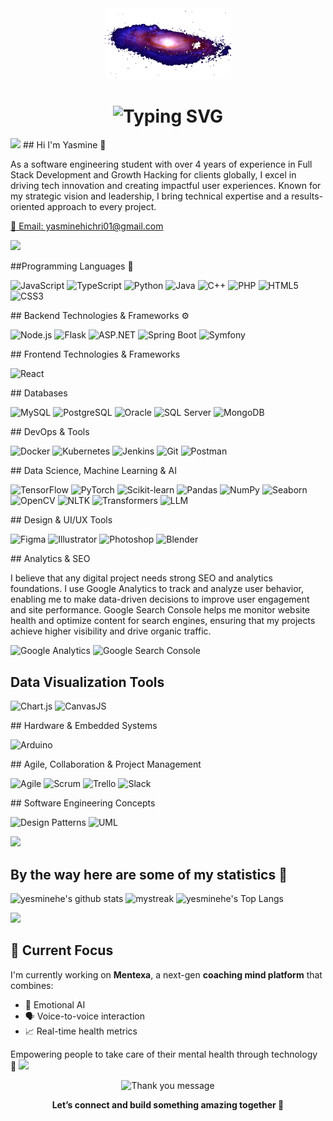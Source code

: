 <div align="center">
  <img src="./galaxy-13851_256.gif" alt="Cool Animation" width="40%" />
</div>
<h1 align="center">
  <img src="https://readme-typing-svg.herokuapp.com/?font=Orbitron&size=30&pause=1000&color=9F79EE&center=true&vCenter=true&width=435&lines=AI+Developer+🌌;Tech+Explorer+Girl🚀;Building+Mentexa+🌠;Growth+Hacker+🧠;Web+Engineer+🛠️" alt="Typing SVG" />
</h1>
<a href="https://www.youtube.com/watch?v=dQw4w9WgXcQ"><img src="https://user-images.githubusercontent.com/73097560/115834477-dbab4500-a447-11eb-908a-139a6edaec5c.gif"></a>
## Hi I'm Yasmine 👋
<p>As a software engineering student with over 4 years of experience in Full Stack Development and Growth Hacking for clients globally, I excel in driving tech innovation and creating impactful user experiences. Known for my strategic vision and leadership, I bring technical expertise and a results-oriented approach to every project.</p> 
<p><a href="mailto:yasminehichri01@gmail.com">📧 Email: yasminehichri01@gmail.com</a></p> 
<a href="https://www.youtube.com/watch?v=dQw4w9WgXcQ"><img src="https://user-images.githubusercontent.com/73097560/115834477-dbab4500-a447-11eb-908a-139a6edaec5c.gif"></a>

##Programming Languages 🚀 
<!-- Languages -->
<p>
  <img alt="JavaScript" src="https://img.shields.io/badge/-JavaScript-F7DF1E?style=flat-square&logo=javascript&logoColor=black" />
  <img alt="TypeScript" src="https://img.shields.io/badge/-TypeScript-3178C6?style=flat-square&logo=typescript&logoColor=white" />
  <img alt="Python" src="https://img.shields.io/badge/-Python-3776AB?style=flat-square&logo=python&logoColor=white" />
  <img alt="Java" src="https://img.shields.io/badge/-Java-007396?style=flat-square&logo=java&logoColor=white" />
  <img alt="C++" src="https://img.shields.io/badge/-C++-00599C?style=flat-square&logo=c%2b%2b&logoColor=white" />
  <img alt="PHP" src="https://img.shields.io/badge/-PHP-777BB4?style=flat-square&logo=php&logoColor=white" />
  <img alt="HTML5" src="https://img.shields.io/badge/-HTML5-E34F26?style=flat-square&logo=html5&logoColor=white" />
  <img alt="CSS3" src="https://img.shields.io/badge/-CSS3-1572B6?style=flat-square&logo=css3&logoColor=white" />
</p>
## Backend Technologies & Frameworks ⚙
<!-- Backend / Frameworks -->
<p>
  <img alt="Node.js" src="https://img.shields.io/badge/-Node.js-43853D?style=flat-square&logo=node.js&logoColor=white" />
  <img alt="Flask" src="https://img.shields.io/badge/-Flask-000000?style=flat-square&logo=flask&logoColor=white" />
  <img alt="ASP.NET" src="https://img.shields.io/badge/-ASP.NET-512BD4?style=flat-square&logo=dotnet&logoColor=white" />
  <img alt="Spring Boot" src="https://img.shields.io/badge/-Spring_Boot-6DB33F?style=flat-square&logo=spring-boot&logoColor=white" />
  <img alt="Symfony" src="https://img.shields.io/badge/-Symfony-000000?style=flat-square&logo=symfony&logoColor=white" />
</p>
## Frontend Technologies & Frameworks
<!-- Frontend / UI -->
<p>
  <img alt="React" src="https://img.shields.io/badge/-React-61DAFB?style=flat-square&logo=react&logoColor=white" />
</p>
## Databases
<!-- Databases -->
<p>
  <img alt="MySQL" src="https://img.shields.io/badge/-MySQL-4479A1?style=flat-square&logo=mysql&logoColor=white" />
  <img alt="PostgreSQL" src="https://img.shields.io/badge/-PostgreSQL-336791?style=flat-square&logo=postgresql&logoColor=white" />
  <img alt="Oracle" src="https://img.shields.io/badge/-Oracle-F80000?style=flat-square&logo=oracle&logoColor=white" />
  <img alt="SQL Server" src="https://img.shields.io/badge/-SQL_Server-CC2927?style=flat-square&logo=microsoft-sql-server&logoColor=white" />
  <img alt="MongoDB" src="https://img.shields.io/badge/-MongoDB-47A248?style=flat-square&logo=mongodb&logoColor=white" />
</p>
## DevOps & Tools
<!-- DevOps / Tools -->
<p>
  <img alt="Docker" src="https://img.shields.io/badge/-Docker-2496ED?style=flat-square&logo=docker&logoColor=white" />
  <img alt="Kubernetes" src="https://img.shields.io/badge/-Kubernetes-326CE5?style=flat-square&logo=kubernetes&logoColor=white" />
  <img alt="Jenkins" src="https://img.shields.io/badge/-Jenkins-D24939?style=flat-square&logo=jenkins&logoColor=white" />
  <img alt="Git" src="https://img.shields.io/badge/-Git-F05032?style=flat-square&logo=git&logoColor=white" />
  <img alt="Postman" src="https://img.shields.io/badge/-Postman-FF6C37?style=flat-square&logo=postman&logoColor=white" />
</p>
## Data Science, Machine Learning & AI
<!-- Data Science & AI -->
<p>
  <img alt="TensorFlow" src="https://img.shields.io/badge/-TensorFlow-FF6F00?style=flat-square&logo=tensorflow&logoColor=white" />
  <img alt="PyTorch" src="https://img.shields.io/badge/-PyTorch-EE4C2C?style=flat-square&logo=pytorch&logoColor=white" />
  <img alt="Scikit-learn" src="https://img.shields.io/badge/-Scikit_Learn-F7931E?style=flat-square&logo=scikit-learn&logoColor=white" />
  <img alt="Pandas" src="https://img.shields.io/badge/-Pandas-150458?style=flat-square&logo=pandas&logoColor=white" />
  <img alt="NumPy" src="https://img.shields.io/badge/-NumPy-013243?style=flat-square&logo=numpy&logoColor=white" />
  <img alt="Seaborn" src="https://img.shields.io/badge/-Seaborn-4C77B6?style=flat-square&logo=seaborn&logoColor=white" />
  <img alt="OpenCV" src="https://img.shields.io/badge/-OpenCV-5C3EE8?style=flat-square&logo=opencv&logoColor=white" />
  <img alt="NLTK" src="https://img.shields.io/badge/-NLTK-009688?style=flat-square&logoColor=white" />
  <img alt="Transformers" src="https://img.shields.io/badge/-Transformers-FF6F61?style=flat-square&logo=huggingface&logoColor=white" />
  <img alt="LLM" src="https://img.shields.io/badge/-LLM-000000?style=flat-square&logo=openai&logoColor=white" />
</p>
## Design & UI/UX Tools
<!-- Tools & Design -->
<p>
  <img alt="Figma" src="https://img.shields.io/badge/-Figma-F24E1E?style=flat-square&logo=figma&logoColor=white" />
  <img alt="Illustrator" src="https://img.shields.io/badge/-Adobe%20Illustrator-FF9A00?style=flat-square&logo=adobe%20illustrator&logoColor=white" />
  <img alt="Photoshop" src="https://img.shields.io/badge/-Adobe%20Photoshop-31A8FF?style=flat-square&logo=adobe%20photoshop&logoColor=white" />
  <img alt="Blender" src="https://img.shields.io/badge/-Blender-F5792A?style=flat-square&logo=blender&logoColor=white" />
</p>
 <!-- Analytics & SEO -->
## Analytics & SEO
 <p>
  I believe that any digital project needs strong SEO and analytics foundations. I use Google Analytics to track and analyze user behavior, enabling me to make data-driven decisions to improve user engagement and site performance. Google Search Console helps me monitor website health and optimize content for search engines, ensuring that my projects achieve higher visibility and drive organic traffic.
</p>
<p>
  <img alt="Google Analytics" src="https://img.shields.io/badge/-Google%20Analytics-4285F4?style=flat-square&logo=google-analytics&logoColor=white" />
  <img alt="Google Search Console" src="https://img.shields.io/badge/-Google%20Search%20Console-4285F4?style=flat-square&logo=google&logoColor=white" />
</p>

## Data Visualization Tools
<!-- Data Visualization -->
<p>
  <img alt="Chart.js" src="https://img.shields.io/badge/-Chart.js-FF6384?style=flat-square&logo=chartdotjs&logoColor=white" />
  <img alt="CanvasJS" src="https://img.shields.io/badge/-CanvasJS-EF2D5E?style=flat-square&logo=canvas&logoColor=white" />
</p>
## Hardware & Embedded Systems
<!-- Hardware -->
<p>
  <img alt="Arduino" src="https://img.shields.io/badge/-Arduino-00979D?style=flat-square&logo=arduino&logoColor=white" />
</p>
## Agile, Collaboration & Project Management
<!-- Agile & Collaboration -->
<p>
  <img alt="Agile" src="https://img.shields.io/badge/-Agile-DD0031?style=flat-square&logo=agile&logoColor=white" />
  <img alt="Scrum" src="https://img.shields.io/badge/-Scrum-6DB33F?style=flat-square&logo=scrumalliance&logoColor=white" />
  <img alt="Trello" src="https://img.shields.io/badge/-Trello-0052CC?style=flat-square&logo=trello&logoColor=white" />
  <img alt="Slack" src="https://img.shields.io/badge/-Slack-4A154B?style=flat-square&logo=slack&logoColor=white" />
</p>
## Software Engineering Concepts
<!-- Software Concepts -->
<p>
  <img alt="Design Patterns" src="https://img.shields.io/badge/-Design_Patterns-4B0082?style=flat-square&logoColor=white" />
  <img alt="UML" src="https://img.shields.io/badge/-UML-007396?style=flat-square&logoColor=white" />
</p>
<a href="https://www.youtube.com/watch?v=dQw4w9WgXcQ"><img src="https://user-images.githubusercontent.com/73097560/115834477-dbab4500-a447-11eb-908a-139a6edaec5c.gif"></a>

## By the way here are some of my statistics 🚀
![yesminehe's github stats](https://github-readme-stats.vercel.app/api?username=yesminehe&show_icons=true&theme=tokyonight)
<img src="https://github-readme-streak-stats.herokuapp.com/?user=yesminehe&theme=tokyonight" alt="mystreak"/>
![yesminehe's Top Langs](https://github-readme-stats.vercel.app/api/top-langs/?username=yesminehe&theme=tokyonight&layout=compact)


<a href="https://www.youtube.com/watch?v=dQw4w9WgXcQ"><img src="https://user-images.githubusercontent.com/73097560/115834477-dbab4500-a447-11eb-908a-139a6edaec5c.gif"></a>
## 🧠 Current Focus

I'm currently working on **Mentexa**, a next-gen **coaching mind platform** that combines:

- 🧠 Emotional AI  
- 🗣️ Voice-to-voice interaction  
- 📈 Real-time health metrics  

Empowering people to take care of their mental health through technology 💫
<a href="https://www.youtube.com/watch?v=dQw4w9WgXcQ"><img src="https://user-images.githubusercontent.com/73097560/115834477-dbab4500-a447-11eb-908a-139a6edaec5c.gif"></a>
<p align="center">
  <img src="https://readme-typing-svg.herokuapp.com?font=Fira+Code&size=24&pause=1000&center=true&vCenter=true&width=435&lines=✨+Thank+you+for+visiting+my+profile!+✨" alt="Thank you message" />
</p>

<p align="center">
  <strong>Let’s connect and build something amazing together 🚀</strong>
</p>
